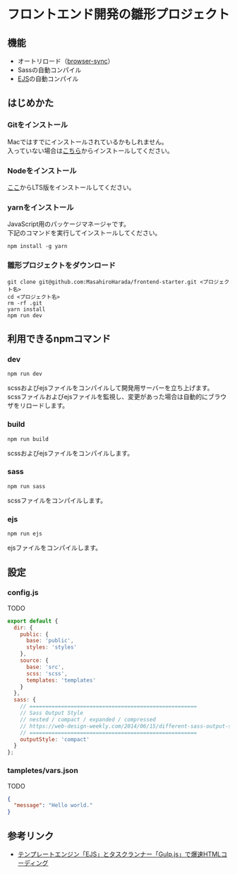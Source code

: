 # フロントエンド開発の雛形プロジェクト
## 機能
- オートリロード（[browser-sync](https://www.browsersync.io/)）
- Sassの自動コンパイル
- [EJS](https://github.com/mde/ejs)の自動コンパイル

## はじめかた
### Gitをインストール
Macではすでにインストールされているかもしれません。  
入っていない場合は[こちら](https://git-scm.com/)からインストールしてください。
### Nodeをインストール
[ここ](https://nodejs.org/ja/)からLTS版をインストールしてください。
### yarnをインストール
JavaScript用のパッケージマネージャです。  
下記のコマンドを実行してインストールしてください。
```
npm install -g yarn
```
### 雛形プロジェクトをダウンロード
```
git clone git@github.com:MasahiroHarada/frontend-starter.git <プロジェクト名>
cd <プロジェクト名>
rm -rf .git
yarn install
npm run dev
```

## 利用できるnpmコマンド
### dev
```
npm run dev
```
scssおよびejsファイルをコンパイルして開発用サーバーを立ち上げます。  
scssファイルおよびejsファイルを監視し、変更があった場合は自動的にブラウザをリロードします。
### build
```
npm run build
```
scssおよびejsファイルをコンパイルします。
### sass
```
npm run sass
```
scssファイルをコンパイルします。
### ejs
```
npm run ejs
```
ejsファイルをコンパイルします。

## 設定
### config.js
TODO
```js
export default {
  dir: {
    public: {
      base: 'public',
      styles: 'styles'
    },
    source: {
      base: 'src',
      scss: 'scss',
      templates: 'templates'
    }
  },
  sass: {
    // =====================================================
    // Sass Output Style
    // nested / compact / expanded / compressed
    // https://web-design-weekly.com/2014/06/15/different-sass-output-styles/
    // =====================================================
    outputStyle: 'compact'
  }
};
```
### tampletes/vars.json
TODO
```json
{
  "message": "Hello world."
}
```

## 参考リンク
- [テンプレートエンジン「EJS」とタスクランナー「Gulp.js」で爆速HTMLコーディング](https://liginc.co.jp/web/html-css/html/144170)
